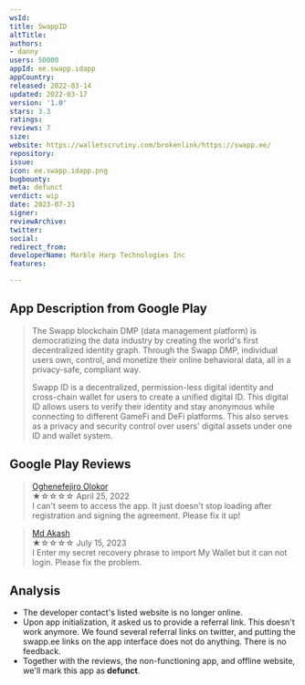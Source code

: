 ```yaml
---
wsId: 
title: SwappID
altTitle: 
authors:
- danny
users: 50000
appId: ee.swapp.idapp
appCountry: 
released: 2022-03-14
updated: 2022-03-17
version: '1.0'
stars: 3.3
ratings: 
reviews: 7
size: 
website: https://walletscrutiny.com/brokenlink/https://swapp.ee/
repository: 
issue: 
icon: ee.swapp.idapp.png
bugbounty: 
meta: defunct
verdict: wip
date: 2023-07-31
signer: 
reviewArchive: 
twitter: 
social: 
redirect_from: 
developerName: Marble Harp Technologies Inc
features: 

---
```


## App Description from Google Play

> The Swapp blockchain DMP (data management platform) is democratizing the data industry by creating the world's first decentralized identity graph. Through the Swapp DMP, individual users own, control, and monetize their online behavioral data, all in a privacy-safe, compliant way.
>
> Swapp ID is a decentralized, permission-less digital identity and cross-chain wallet for users to create a unified digital ID. This digital ID allows users to verify their identity and stay anonymous while connecting to different GameFi and DeFi platforms. This also serves as a privacy and security control over users' digital assets under one ID and wallet system.

## Google Play Reviews

> [Oghenefejiro Olokor](https://play.google.com/store/apps/details?id=ee.swapp.idapp&gl=us)<br>
  ★☆☆☆☆ April 25, 2022 <br>
       I can't seem to access the app. It just doesn't stop loading after registration and signing the agreement. Please fix it up!

> [Md Akash](https://play.google.com/store/apps/details?id=ee.swapp.idapp&gl=us)<br>
  ★☆☆☆☆ July 15, 2023 <br>
       I Enter my secret recovery phrase to import My Wallet but it can not login. Please fix the problem.

## Analysis 

- The developer contact's listed website is no longer online.
- Upon app initialization, it asked us to provide a referral link. This doesn't work anymore. We found several referral links on twitter, and putting the swapp.ee links on the app interface does not do anything. There is no feedback.
- Together with the reviews, the non-functioning app, and offline website, we'll mark this app as **defunct**.
